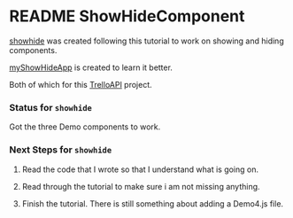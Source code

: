 # README ShowHideComponent
[showhide](https://github.com/JamieBort/LearningDirectory/tree/master/JavaScript/Frameworks/React/ShowHideComponent/showhide) was created following this [](https://www.pluralsight.com/guides/how-to-show-and-hide-reactjs-components) tutorial to work on showing and hiding components.

[myShowHideApp]() is created to learn it better.

Both of which for this [TrelloAPI](https://github.com/JamieBort/TrelloAPI) project.

### Status for `showhide`
Got the three Demo components to work.

### Next Steps for `showhide`
1. Read the code that I wrote so that I understand what is going on.

2. Read through the tutorial to make sure i am not missing anything.

3. Finish the tutorial. There is still something about adding a Demo4.js file.